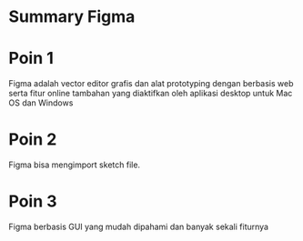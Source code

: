 # Summary Figma
 
# Poin 1
Figma adalah vector editor grafis dan alat prototyping dengan berbasis web serta fitur online tambahan yang diaktifkan oleh aplikasi desktop untuk Mac OS dan Windows
# Poin 2
Figma bisa mengimport sketch file.
# Poin 3
Figma berbasis GUI yang mudah dipahami dan banyak sekali fiturnya
